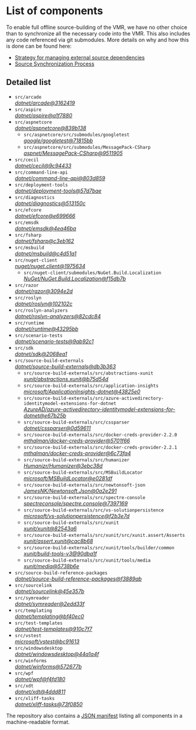 ﻿# List of components

To enable full offline source-building of the VMR, we have no other choice than to synchronize all the necessary code into the VMR. This also includes any code referenced via git submodules. More details on why and how this is done can be found here:
- [Strategy for managing external source dependencies](src/arcade/Documentation/UnifiedBuild/VMR-Strategy-For-External-Source.md)
- [Source Synchronization Process](src/arcade/Documentation/UnifiedBuild/VMR-Design-And-Operation.md#source-synchronization-process)

## Detailed list

<!-- component list beginning -->
- `src/arcade`  
*[dotnet/arcade@3162419](https://github.com/dotnet/arcade/tree/31624193093a13f765ab5382509e693911264509)*
- `src/aspire`  
*[dotnet/aspire@a1f7880](https://github.com/dotnet/aspire/tree/a1f7880ae14703e747bf79d1e2e947bffea6a604)*
- `src/aspnetcore`  
*[dotnet/aspnetcore@839b138](https://github.com/dotnet/aspnetcore/tree/839b1388bd28d29c00a4ae47e834a1d458bd043a)*
    - `src/aspnetcore/src/submodules/googletest`  
    *[google/googletest@71815bb](https://github.com/google/googletest/tree/71815bbf7de6e10c11821d654a2fae2cf42de0f7)*
    - `src/aspnetcore/src/submodules/MessagePack-CSharp`  
    *[aspnet/MessagePack-CSharp@9511905](https://github.com/aspnet/MessagePack-CSharp/tree/95119056ee8f4da1714b055a4f16893afaa73af7)*
- `src/cecil`  
*[dotnet/cecil@9c94433](https://github.com/dotnet/cecil/tree/9c9443396f8deacceb8edb169890e52aac25f311)*
- `src/command-line-api`  
*[dotnet/command-line-api@803d859](https://github.com/dotnet/command-line-api/tree/803d8598f98fb4efd94604b32627ee9407f246db)*
- `src/deployment-tools`  
*[dotnet/deployment-tools@57d7bae](https://github.com/dotnet/deployment-tools/tree/57d7baec5f331a145174d0e8f00d7bbfdf2b77d4)*
- `src/diagnostics`  
*[dotnet/diagnostics@513150c](https://github.com/dotnet/diagnostics/tree/513150c2f25077b1fcb194407e53c433c975f39b)*
- `src/efcore`  
*[dotnet/efcore@e699666](https://github.com/dotnet/efcore/tree/e699666f3a3572e298369525e497759fc7c46498)*
- `src/emsdk`  
*[dotnet/emsdk@4ea46ba](https://github.com/dotnet/emsdk/tree/4ea46baeaf74d5a99cb93593362b6d8263b10550)*
- `src/fsharp`  
*[dotnet/fsharp@c3eb162](https://github.com/dotnet/fsharp/tree/c3eb162ec7bcf7449ca54b2218ab0d0c4d67c1d0)*
- `src/msbuild`  
*[dotnet/msbuild@c4d51a1](https://github.com/dotnet/msbuild/tree/c4d51a11b84b4aabd9e5da1e3099f2c7c85024fe)*
- `src/nuget-client`  
*[nuget/nuget.client@1975634](https://github.com/nuget/nuget.client/tree/19756345139c45de23bd196e9b4be01d48e84fdd)*
    - `src/nuget-client/submodules/NuGet.Build.Localization`  
    *[NuGet/NuGet.Build.Localization@f15db7b](https://github.com/NuGet/NuGet.Build.Localization/tree/f15db7b7c6f5affbea268632ef8333d2687c8031)*
- `src/razor`  
*[dotnet/razor@3094e2d](https://github.com/dotnet/razor/tree/3094e2df9783ab0c966fafe5f51f148030686444)*
- `src/roslyn`  
*[dotnet/roslyn@102102c](https://github.com/dotnet/roslyn/tree/102102c8038e7837c41417549cf76fe4f93d84f9)*
- `src/roslyn-analyzers`  
*[dotnet/roslyn-analyzers@82cdc84](https://github.com/dotnet/roslyn-analyzers/tree/82cdc842be0600323632c3322f3fcf4feda29922)*
- `src/runtime`  
*[dotnet/runtime@43295bb](https://github.com/dotnet/runtime/tree/43295bb5378453d2ec4d9272cb44c6f50b4faa1f)*
- `src/scenario-tests`  
*[dotnet/scenario-tests@9ab92c1](https://github.com/dotnet/scenario-tests/tree/9ab92c12b6bf992abc84d52f5b42d86ca708255c)*
- `src/sdk`  
*[dotnet/sdk@2068ea1](https://github.com/dotnet/sdk/tree/2068ea1d618dbacfa9a7353b96f47d46bd2b73e4)*
- `src/source-build-externals`  
*[dotnet/source-build-externals@db3b363](https://github.com/dotnet/source-build-externals/tree/db3b363d646801c33c242fb230bf0c46e6019fb9)*
    - `src/source-build-externals/src/abstractions-xunit`  
    *[xunit/abstractions.xunit@b75d54d](https://github.com/xunit/abstractions.xunit/tree/b75d54d73b141709f805c2001b16f3dd4d71539d)*
    - `src/source-build-externals/src/application-insights`  
    *[microsoft/ApplicationInsights-dotnet@43825e0](https://github.com/microsoft/ApplicationInsights-dotnet/tree/43825e06a22cdfb702fc199a7ba99a7d541d48c6)*
    - `src/source-build-externals/src/azure-activedirectory-identitymodel-extensions-for-dotnet`  
    *[AzureAD/azure-activedirectory-identitymodel-extensions-for-dotnet@e67b25b](https://github.com/AzureAD/azure-activedirectory-identitymodel-extensions-for-dotnet/tree/e67b25be77532af9ba405670b34b4d263d505fde)*
    - `src/source-build-externals/src/cssparser`  
    *[dotnet/cssparser@0d59611](https://github.com/dotnet/cssparser/tree/0d59611784841735a7778a67aa6e9d8d000c861f)*
    - `src/source-build-externals/src/docker-creds-provider-2.2.0`  
    *[mthalman/docker-creds-provider@5701f66](https://github.com/mthalman/docker-creds-provider/tree/5701f6667c1fbd805684857baaa860383bbdfed7)*
    - `src/source-build-externals/src/docker-creds-provider-2.2.1`  
    *[mthalman/docker-creds-provider@6c73fa4](https://github.com/mthalman/docker-creds-provider/tree/6c73fa4784795ae07f49305a057abf5c473d2adb)*
    - `src/source-build-externals/src/humanizer`  
    *[Humanizr/Humanizer@3ebc38d](https://github.com/Humanizr/Humanizer/tree/3ebc38de585fc641a04b0e78ed69468453b0f8a1)*
    - `src/source-build-externals/src/MSBuildLocator`  
    *[microsoft/MSBuildLocator@e0281df](https://github.com/microsoft/MSBuildLocator/tree/e0281df33274ac3c3e22acc9b07dcb4b31d57dc0)*
    - `src/source-build-externals/src/newtonsoft-json`  
    *[JamesNK/Newtonsoft.Json@0a2e291](https://github.com/JamesNK/Newtonsoft.Json/tree/0a2e291c0d9c0c7675d445703e51750363a549ef)*
    - `src/source-build-externals/src/spectre-console`  
    *[spectreconsole/spectre.console@7397169](https://github.com/spectreconsole/spectre.console/tree/7397169a2757dc3657598bdea4ac222c0f283425)*
    - `src/source-build-externals/src/vs-solutionpersistence`  
    *[microsoft/vs-solutionpersistence@f2b3e7d](https://github.com/microsoft/vs-solutionpersistence/tree/f2b3e7d1b0b761cc183147533322f928b71182bc)*
    - `src/source-build-externals/src/xunit`  
    *[xunit/xunit@82543a6](https://github.com/xunit/xunit/tree/82543a6df6f5f13b5b70f8a9f9ccb41cd676084f)*
    - `src/source-build-externals/src/xunit/src/xunit.assert/Asserts`  
    *[xunit/assert.xunit@cac8b68](https://github.com/xunit/assert.xunit/tree/cac8b688c193c0f244a0bedf3bb60feeb32d377a)*
    - `src/source-build-externals/src/xunit/tools/builder/common`  
    *[xunit/build-tools-v3@90dba1f](https://github.com/xunit/build-tools-v3/tree/90dba1f5638a4f00d4978a73e23edde5b85061d9)*
    - `src/source-build-externals/src/xunit/tools/media`  
    *[xunit/media@5738b6e](https://github.com/xunit/media/tree/5738b6e86f08e0389c4392b939c20e3eca2d9822)*
- `src/source-build-reference-packages`  
*[dotnet/source-build-reference-packages@f3889ab](https://github.com/dotnet/source-build-reference-packages/tree/f3889ab90d78377122a3e427fe9a74c03611a4bd)*
- `src/sourcelink`  
*[dotnet/sourcelink@45e357b](https://github.com/dotnet/sourcelink/tree/45e357bb6d533ccadab99d77be6e8d79af10df7e)*
- `src/symreader`  
*[dotnet/symreader@2edd33f](https://github.com/dotnet/symreader/tree/2edd33f08a7dd1f4ce28df21e4f8f68ae6d020eb)*
- `src/templating`  
*[dotnet/templating@bf40ec0](https://github.com/dotnet/templating/tree/bf40ec00f3761436f9e503691191ed722575f1bb)*
- `src/test-templates`  
*[dotnet/test-templates@910c7f7](https://github.com/dotnet/test-templates/tree/910c7f7096eab524c87a8954a28d28ff2e0fd7ac)*
- `src/vstest`  
*[microsoft/vstest@bc91613](https://github.com/microsoft/vstest/tree/bc9161306b23641b0364b8f93d546da4d48da1eb)*
- `src/windowsdesktop`  
*[dotnet/windowsdesktop@44a1a4f](https://github.com/dotnet/windowsdesktop/tree/44a1a4ff18c5d2aeaaa9bd17aedaaffb2f3c547f)*
- `src/winforms`  
*[dotnet/winforms@572677b](https://github.com/dotnet/winforms/tree/572677b3d378e56a4f46b66bde7e2c31e347bd09)*
- `src/wpf`  
*[dotnet/wpf@f4fd180](https://github.com/dotnet/wpf/tree/f4fd180874894a06dc457734f52614da832a71d0)*
- `src/xdt`  
*[dotnet/xdt@4ddd811](https://github.com/dotnet/xdt/tree/4ddd8113a29852380b7b929117bfe67f401ac320)*
- `src/xliff-tasks`  
*[dotnet/xliff-tasks@73f0850](https://github.com/dotnet/xliff-tasks/tree/73f0850939d96131c28cf6ea6ee5aacb4da0083a)*
<!-- component list end -->

The repository also contains a [JSON manifest](https://github.com/dotnet/dotnet/blob/main/src/source-manifest.json) listing all components in a machine-readable format.
